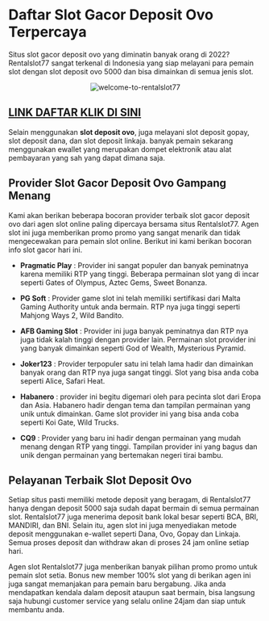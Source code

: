 # Daftar Slot Gacor Deposit Ovo Terpercaya

Situs slot gacor deposit ovo yang diminatin banyak orang di 2022? Rentalslot77 sangat terkenal di Indonesia yang siap melayani para pemain slot dengan slot deposit ovo 5000 dan bisa dimainkan di semua jenis slot.

<p align="center">
<img src="https://i.ibb.co/0rHVRfT/welcome-to-rentalslot77.jpg" alt="welcome-to-rentalslot77" border="0">
</p>

## [LINK DAFTAR KLIK DI SINI](https://rebrand.ly/rentalslot7)

Selain menggunakan __slot deposit ovo__, juga melayani slot deposit gopay, slot deposit dana, dan slot deposit linkaja. banyak pemain sekarang menggunakan ewallet yang merupakan dompet elektronik atau alat pembayaran yang sah yang dapat dimana saja.

## Provider Slot Gacor Deposit Ovo Gampang Menang

Kami akan berikan beberapa bocoran provider terbaik slot gacor deposit ovo dari agen slot online paling dipercaya bersama situs Rentalslot77. Agen slot ini juga memberikan promo promo yang sangat menarik dan tidak mengecewakan para pemain slot online. Berikut ini kami berikan bocoran info slot gacor hari ini.

* __Pragmatic Play__ : Provider ini sangat populer dan banyak peminatnya karena memiliki RTP yang tinggi. Beberapa permainan slot yang di incar seperti Gates of Olympus, Aztec Gems, Sweet Bonanza.

* __PG Soft__ : Provider game slot ini telah memiliki sertifikasi dari Malta Gaming Authority untuk anda bermain. RTP nya juga tinggi seperti Mahjong Ways 2, Wild Bandito.

* __AFB Gaming Slot__ : Provider ini juga banyak peminatnya dan RTP nya juga tidak kalah tinggi dengan provider lain. Permainan slot provider ini yang banyak dimainkan seperti God of Wealth, Mysterious Pyramid.

* __Joker123__ : Provider terpopuler satu ini telah lama hadir dan dimainkan banyak orang dan RTP nya juga sangat tinggi. Slot yang bisa anda coba seperti Alice, Safari Heat.

* __Habanero__ : provider ini begitu digemari oleh para pecinta slot dari Eropa dan Asia. Habanero hadir dengan tema dan tampilan permainan yang unik untuk dimainkan. Game slot provider ini yang bisa anda coba seperti Koi Gate, Wild Trucks.

* __CQ9__ : Provider yang baru ini hadir dengan permainan yang mudah menang dengan RTP yang tinggi. Tampilan provider ini yang bagus dan unik dengan permainan yang bertemakan negeri tirai bambu.

## Pelayanan Terbaik Slot Deposit Ovo

Setiap situs pasti memiliki metode deposit yang beragam, di Rentalslot77 hanya dengan deposit 5000 saja sudah dapat bermain di semua permainan slot. Rentalslot77 juga menerima deposit bank lokal besar seperti BCA, BRI, MANDIRI, dan BNI. Selain itu, agen slot ini juga menyediakan metode deposit menggunakan e-wallet seperti Dana, Ovo, Gopay dan Linkaja. Semua proses deposit dan withdraw akan di proses 24 jam online setiap hari.

Agen slot Rentalslot77 juga menberikan banyak pilihan promo promo untuk pemain slot setia. Bonus new member 100% slot yang di berikan agen ini juga sangat memanjakan para pemain baru bergabung. Jika anda mendapatkan kendala dalam deposit ataupun saat bermain, bisa langsung saja hubungi customer service yang selalu online 24jam dan siap untuk membantu anda.
